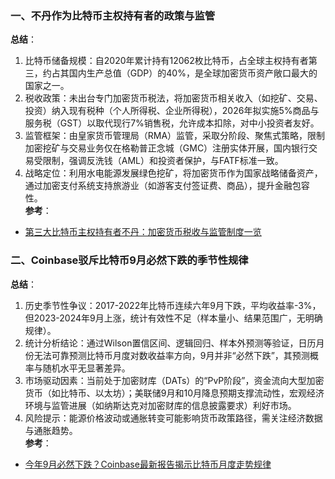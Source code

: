 ### 一、不丹作为比特币主权持有者的政策与监管  
**总结**：  
1. 比特币储备规模：自2020年累计持有12062枚比特币，占全球主权持有者第三，约占其国内生产总值（GDP）的40%，是全球加密货币资产敞口最大的国家之一。  
2. 税收政策：未出台专门加密货币税法，将加密货币相关收入（如挖矿、交易、投资）纳入现有税种（个人所得税、企业所得税），2026年拟实施5%商品与服务税（GST）以取代现行7%销售税，允许成本扣除，对中小投资者友好。  
3. 监管框架：由皇家货币管理局（RMA）监管，采取分阶段、聚焦式策略，限制加密挖矿与交易业务仅在格勒普正念城（GMC）注册实体开展，国内银行交易受限制，强调反洗钱（AML）和投资者保护，与FATF标准一致。  
4. 战略定位：利用水电能源发展绿色挖矿，将加密货币作为国家战略储备资产，通过加密支付系统支持旅游业（如游客支付签证费、商品），提升金融包容性。  
**参考**：  
- [第三大比特币主权持有者不丹：加密货币税收与监管制度一览](https://blockweeks.com/article/167936)  


### 二、Coinbase驳斥比特币9月必然下跌的季节性规律  
**总结**：  
1. 历史季节性争议：2017-2022年比特币连续六年9月下跌，平均收益率-3%，但2023-2024年9月上涨，统计有效性不足（样本量小、结果范围广，无明确规律）。  
2. 统计分析结论：通过Wilson置信区间、逻辑回归、样本外预测等验证，日历月份无法可靠预测比特币月度对数收益率方向，9月并非“必然下跌”，其预测概率与随机水平无显著差异。  
3. 市场驱动因素：当前处于加密财库（DATs）的“PvP阶段”，资金流向大型加密货币（如比特币、以太坊）；美联储9月和10月降息预期支撑流动性，宏观经济环境与监管进展（如纳斯达克对加密财库的信息披露要求）利好市场。  
4. 风险提示：能源价格波动或通胀转变可能影响货币政策路径，需关注经济数据与通胀趋势。  
**参考**：  
- [今年9月必然下跌？Coinbase最新报告揭示比特币月度走势规律](https://news.qq.com/rain/a/20250912A08M8R00)